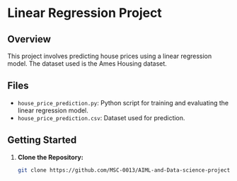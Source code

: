 # Linear Regression Project

## Overview

This project involves predicting house prices using a linear regression model. The dataset used is the Ames Housing dataset.

## Files

- `house_price_prediction.py`: Python script for training and evaluating the linear regression model.
- `house_price_prediction.csv`: Dataset used for prediction.

## Getting Started

1. **Clone the Repository:**
   ```bash
   git clone https://github.com/MSC-0013/AIML-and-Data-science-projects-for-resume.git
